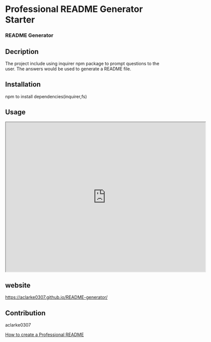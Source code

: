# Professional README Generator Starter 

### README Generator

## Decription 
The project include using inquirer npm package to prompt questions to the user. The answers would be used to generate a README file.

## Installation

npm to install dependencies(inquirer,fs)

## Usage 
<iframe src="https://drive.google.com/file/d/1Py3tS9pLI7ThuaD6BnLlc26x1WfWVRNB/view" width="640" height="480"></iframe>

## website
https://aclarke0307.github.io/README-generator/

## Contribution
aclarke0307




[How to create a Professional README](./readme-guide.md)

